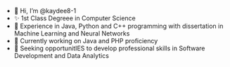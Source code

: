 - 👋 Hi, I’m @kaydee8-1
- ✨ 1st Class Degreee in Computer Science
- 👀 Experience in Java, Python and C++ programming with dissertation in Machine Learning and Neural Networks
- 🌱 Currently working on Java and PHP proficiency
- 💞️ Seeking opportunitIES to develop professional skills in Software Development and Data Analytics

<!---
- 📫 How to reach me ...
kaydee8-1/kaydee8-1 is a ✨ special ✨ repository because its `README.md` (this file) appears on your GitHub profile.
You can click the Preview link to take a look at your changes.
--->
